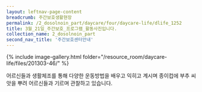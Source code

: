 ```yaml
--- 
layout: leftnav-page-content 
breadcrumb: 주간보호생활현장 
permalink: /2_dosolnoin_part/daycare/four/daycare-life/dlife_1252
title: 3월_21일_주간보호_프로그램_활동사진입니다.
collection_name: 2_dosolnoin_part
second_nav_title: '주간보호센터안내' 
---
```

{% include image-gallery.html folder="/resource_room/daycare-life/files/201303-46/" %}



어르신들과 생활체조를 통해 다양한 운동방법을 배우고 익히고 계시며
종이컵에 부추 씨앗을 뿌려 어르신들과 기르며 관찰하고 있습니다.